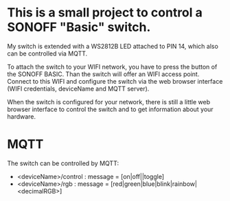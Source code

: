 # This is a small project to control a SONOFF "Basic" switch.

My switch is extended with a WS2812B LED attached to PIN 14, which also can be controlled via MQTT.

To attach the switch to your WIFI network, you have to press the button of the SONOFF BASIC. Than the switch will offer an WIFI access point. Connect to this WIFI and configure the switch via the web browser interface (WIFI credentials, deviceName and MQTT server).

When the switch is configured for your network, there is still a little web browser interface to control the switch and to get information about your hardware.

# MQTT
The switch can be controlled by MQTT:

* &lt;deviceName&gt;/control : message = [on|off|<seconds>|toggle]
* &lt;deviceName&gt;/rgb : message = [red|green|blue|blink|rainbow|&lt;decimalRGB&gt;]
